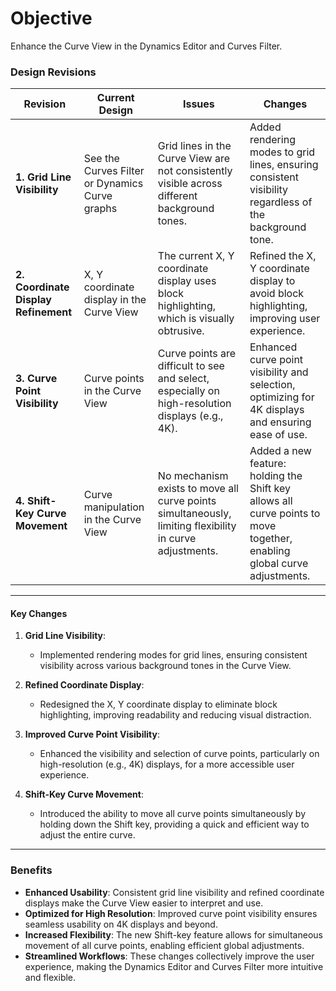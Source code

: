 # Objective

Enhance the Curve View in the Dynamics Editor and Curves Filter.

### **Design Revisions**

| **Revision**               | **Current Design**                                           | **Issues**                                                                                             | **Changes**                                                                                               |
|----------------------------|--------------------------------------------------------------|--------------------------------------------------------------------------------------------------------|-----------------------------------------------------------------------------------------------------------|
| **1. Grid Line Visibility** | See the Curves Filter or Dynamics Curve graphs | Grid lines in the Curve View are not consistently visible across different background tones.            | Added rendering modes to grid lines, ensuring consistent visibility regardless of the background tone.    |
| **2. Coordinate Display Refinement** | X, Y coordinate display in the Curve View              | The current X, Y coordinate display uses block highlighting, which is visually obtrusive.              | Refined the X, Y coordinate display to avoid block highlighting, improving user experience.               |
| **3. Curve Point Visibility** | Curve points in the Curve View                              | Curve points are difficult to see and select, especially on high-resolution displays (e.g., 4K).        | Enhanced curve point visibility and selection, optimizing for 4K displays and ensuring ease of use.      |
| **4. Shift-Key Curve Movement** | Curve manipulation in the Curve View                      | No mechanism exists to move all curve points simultaneously, limiting flexibility in curve adjustments. | Added a new feature: holding the Shift key allows all curve points to move together, enabling global curve adjustments. |

---

#### **Key Changes**

1. **Grid Line Visibility**:
   - Implemented rendering modes for grid lines, ensuring consistent visibility across various background tones in the Curve View.

2. **Refined Coordinate Display**:
   - Redesigned the X, Y coordinate display to eliminate block highlighting, improving readability and reducing visual distraction.

3. **Improved Curve Point Visibility**:
   - Enhanced the visibility and selection of curve points, particularly on high-resolution (e.g., 4K) displays, for a more accessible user experience.

4. **Shift-Key Curve Movement**:
   - Introduced the ability to move all curve points simultaneously by holding down the Shift key, providing a quick and efficient way to adjust the entire curve.

---

### **Benefits**

- **Enhanced Usability**: Consistent grid line visibility and refined coordinate displays make the Curve View easier to interpret and use.
- **Optimized for High Resolution**: Improved curve point visibility ensures seamless usability on 4K displays and beyond.
- **Increased Flexibility**: The new Shift-key feature allows for simultaneous movement of all curve points, enabling efficient global adjustments.
- **Streamlined Workflows**: These changes collectively improve the user experience, making the Dynamics Editor and Curves Filter more intuitive and flexible.
